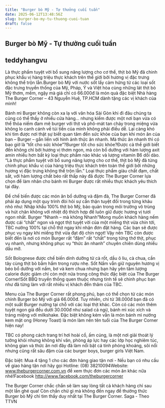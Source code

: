 ```yaml
---
title: "Burger bò Mỹ - Tự thưởng cuối tuần"
date: 2025-06-12T13:48:56Z
slug: burger-bo-my-tu-thuong-cuoi-tuan
draft: false
---
```


## Burger bò Mỹ - Tự thưởng cuối tuần

## teddyhangvu

Là thực phẩm tuyệt vời bổ sung năng lượng cho cơ thể, thịt bò Mỹ đã chinh phục khẩu vị hàng triệu thực khách trên thế giới bởi hương vị đặc trưng không thể trộn lẫn.Burger bò Mỹ với nước sốt lấy cảm hứng từ các loại sốt đặc trưng truyền thống của Mỹ, Pháp, Ý và Việt hòa cùng những lát thịt bò Mỹ thơm, mềm, ngậy mà giá chỉ có 66.000đ là món quà đặc biệt Nhà hàng The Burger Corner – 43 Nguyễn Huệ, TP.HCM dành tặng các vị khách của mình!


Bánh mì Burger không còn xa lạ với văn hóa Sài Gòn khi đi đâu chúng ta cũng có thể thấy ở nhiều cửa hàng... nhưng kiếm được một nơi bạn vừa có thể thỏa niềm đam mê burger với thịt và phô-mát tan chảy trong miệng vừa không lo canh cánh về túi tiền của mình không phải điều dễ. Lại càng khó khi tìm được nơi thật sự biết quan tâm đến sức khỏe của bạn khi món ăn của bạn – Burger – gắn liền với hình ảnh thức ăn nhanh. Mà thức ăn nhanh thì có bao giờ là “tốt cho sức khỏe”?Burger tốt cho sức khỏe?Được cả thể giới biết đến không chỉ bởi hương vị thơm ngon, mà còn bổ dưỡng với hàm lượng axit amin nhiều hơn bất kỳ loại thực phẩm nào khác và lượng vitamin B6 dồi dào. “Là thực phẩm tuyệt vời bổ sung năng lượng cho cơ thể, thịt bò Mỹ đã từng chinh phục khẩu vị của hàng triệu thực khách trên toàn thế giới bởi những hương vị đặc trưng không thể trộn lẫn.” Loại thực phẩm giàu chất đạm, chất sắt, với hàm lượng chất béo rất thấp này đã được The Burger Corner lựa chọn để làm nhân cho bánh mì Burger được rất nhiều thực khách yêu thích tại đây.

Để chế biến được các món ăn bổ dưỡng và đậm đà, The Burger Corner đã phải áp dụng một quy trình đòi hỏi sự cẩn thận tuyệt đối trong từng khâu nhỏ như: Nhập khẩu 100% thịt bò Mỹ, bảo quản trong môi trường vô trùng và hút chân không với nhiệt độ thích hợp để luôn giữ được hương vị tươi ngon nhất. Burger “Nhanh – mà không Nhanh”Mong muốn khách hàng nếm được cái “chất” ngon và ngọt thịt tuyệt vời của một miếng thịt vừa chín tới, TBC nướng 100% tại chỗ thịt ngay khi nhận đơn đặt hàng. Các bạn sẽ được phục vụ ngay khi miếng thịt vừa đạt độ chín ngọt! Vậy nên TBC còn được biết đến là nơi có món Burger rất “đậm” rất “chất” trong từng thớ thịt, phục vụ nhanh, nhưng không phục vụ “thức ăn nhanh” chuyên chiên dùng nhiều dầu mỡ. 



Sốt Bolognese được chế biến dinh dưỡng từ cà rốt, dầu ô liu, cà chua, cần tây cùng thịt bò bằm hầm trong rượu nhẹ. Sốt Nấm vẫn giữ nguyên hương vị béo bổ dưỡng với nấm, bơ và kem chua nhưng bạn hãy yên tâm lượng calorie được giảm chỉ còn một nửa trong công thức đặc biệt của The Burger Corner!Sốt BBQ truyền thống quen thuộc nhưng tinh tế sẽ chinh phục bạn như đã từng làm với rất nhiều vị khách đến thăm của TBC.  



Menu của The Burger Corner rất phong phú, bạn có thể chọn từ các món chính Burger bò Mỹ với giá 66.000đ. Tuy nhiên, chỉ từ 38.000đ bạn đã có một suất Burger nướng tại chỗ với các loại thịt khác. Còn có các món thêm tuyệt ngon giá đều dưới 30.000đ như salad cá ngừ, bánh mì xúc xích và tráng miệng với milkshake. Đặc biệt không kém vẫn là món bánh mì nướng kem mật ong (Honey Toast) là món làm nên tên tuổi của The Burger Corner hiện nay! 



TBC có phong cách trang trí hơi hoài cổ, ấm cúng, là một nơi giải thoát lý tưởng khỏi nhưng không khí văn, phòng áp lực hay các lớp học nghiêm túc, không gian và thức ăn nơi đây đã làm nổi bật cá tính phóng khoáng, sôi nổi nhưng cũng rất sâu đậm của các burger boys, burger girls Việt Nam.



Đặc biệt: Mua 4 tặng 1 cho các đơn hàng giao tận nơi - Nếu bạn có nhu cầu về giao hàng tận nơi hãy gọi Hotline: (08) 38210094Website: www.theburgercorner.com.vn để xem thực đơn các món ăn khác nữa nhé!Facebook http://www.facebook.com/theburgercorner

The Burger Corner chắc chắn sẽ làm say lòng tất cả khách hàng chỉ sau một lần ghé qua! Còn chần chừ gì mà không đến ngay để thưởng thức Burger bò Mỹ chỉ tìm thấy duy nhất tại The Burger Corner. Saga - Theo TTVN